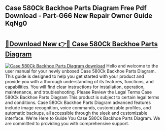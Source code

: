 ## Case 580Ck Backhoe Parts Diagram Free Pdf Download - Part-G66 New Repair Owner Guide KqNg0

# <h2><a href="http://dfjiput.blite.top/?on=Case+580Ck+Backhoe+Parts+Diagram">🔗Download New 👉🔴 Case 580Ck Backhoe Parts Diagram</a></h2>

[![Case 580Ck Backhoe Parts Diagram download](https://i.imgur.com/lujVjoI.png)](http://dfjiput.blite.top/?on=Case+580Ck+Backhoe+Parts+Diagram)
Hello and welcome to the user manual for your newly unboxed Case 580Ck Backhoe Parts Diagram. This guide is designed to help you get started with your product and provide you with a thorough understanding of its features, functions, and capabilities. You will find clear instructions for installation, operation, maintenance, and troubleshooting. Please Review the Legal Terms Case 580Ck Backhoe Parts Diagram This product is subject to certain legal terms and conditions. Case 580Ck Backhoe Parts Diagram advanced features include image recognition, voice commands, customizable profiles, and automatic backups, all accessible through the sleek and customizable interface. We're Here to Guide You Case 580Ck Backhoe Parts Diagram. We are committed to providing you with comprehensive support.
